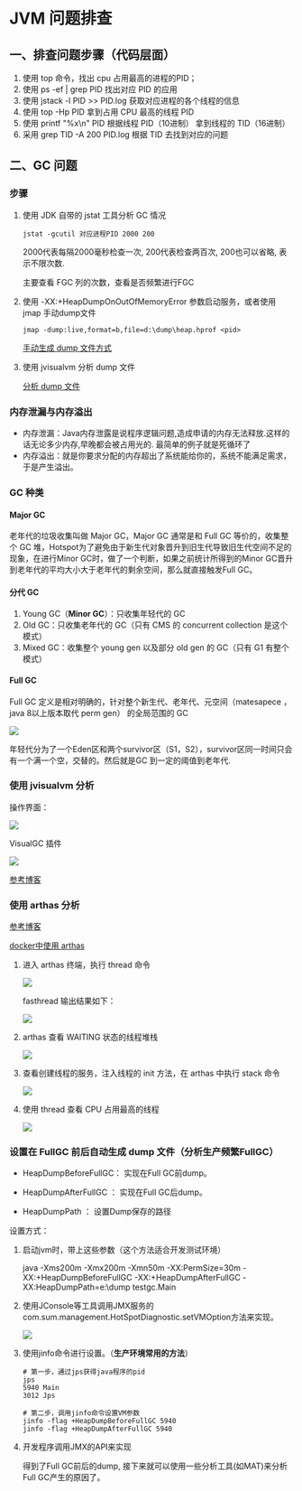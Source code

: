# JVM 问题排查

## 一、排查问题步骤（代码层面）

1. 使用 top 命令，找出 cpu 占用最高的进程的PID；
2. 使用 ps -ef | grep PID 找出对应 PID 的应用
3. 使用 jstack -l PID >> PID.log 获取对应进程的各个线程的信息
4. 使用 top -Hp PID 拿到占用 CPU 最高的线程 PID
5. 使用 printf "%x\n" PID 根据线程 PID（10进制） 拿到线程的 TID（16进制） 
6. 采用 grep TID -A 200 PID.log 根据 TID 去找到对应的问题



## 二、GC 问题

### 步骤

1. 使用 JDK 自带的 jstat 工具分析 GC 情况

   `jstat -gcutil 对应进程PID 2000 200`

    2000代表每隔2000毫秒检查一次, 200代表检查两百次, 200也可以省略, 表示不限次数.
   
   主要查看 FGC 列的次数，查看是否频繁进行FGC
   
2. 使用 -XX:+HeapDumpOnOutOfMemoryError 参数启动服务，或者使用 jmap 手动dump文件

   ```
   jmap -dump:live,format=b,file=d:\dump\heap.hprof <pid>
   ```

   [手动生成 dump 文件方式](https://blog.csdn.net/jijianshuai/article/details/79128033)

3. 使用 jvisualvm 分析 dump 文件

   [分析 dump 文件](https://www.jianshu.com/p/8f1679d9603b)

### 内存泄漏与内存溢出

* 内存泄漏：Java内存泄露是说程序逻辑问题,造成申请的内存无法释放.这样的话无论多少内存,早晚都会被占用光的.
  最简单的例子就是死循环了
* 内存溢出：就是你要求分配的内存超出了系统能给你的，系统不能满足需求，于是产生溢出。

### GC 种类

#### Major GC

老年代的垃圾收集叫做 Major GC，Major GC  通常是和 Full GC 等价的，收集整个 GC 堆，Hotspot为了避免由于新生代对象晋升到旧生代导致旧生代空间不足的现象，在进行Minor GC时，做了一个判断，如果之前统计所得到的Minor GC晋升到老年代的平均大小大于老年代的剩余空间，那么就直接触发Full GC。

#### 分代 GC

1. Young GC（**Minor GC**）：只收集年轻代的 GC 
2. Old GC：只收集老年代的 GC（只有 CMS  的 concurrent collection 是这个模式）
3. Mixed GC：收集整个 young gen 以及部分 old gen 的 GC（只有 G1 有整个模式）

#### Full GC

Full GC 定义是相对明确的，针对整个新生代、老年代、元空间（matesapece ，java 8以上版本取代 perm gen） 的全局范围的 GC

![](./image/JVM/GcStruct.png)

年轻代分为了一个Eden区和两个survivor区（S1，S2），survivor区同一时间只会有一个满一个空，交替的。然后就是GC 到一定的阈值到老年代.

### 使用 jvisualvm 分析

操作界面：

![](./image/JVM/jvisualvm.png)

VisualGC 插件

![](./image/JVM/VisualGC.png)

[参考博客](https://mp.weixin.qq.com/s/7XGD-Z3wrThv5HyoK3B8AQ)

### 使用 arthas 分析

[参考博客](https://mp.weixin.qq.com/s/lYrSACBskHtmwiu_pr2_cg)

[docker中使用 arthas](https://mp.weixin.qq.com/s/UXtSpRR82uMpeTAjRR10wg)

1. 进入 arthas 终端，执行 thread 命令

   ![](./image/JVM/arthasStep1.png)

   fasthread 输出结果如下：

   ![](./image/JVM/fastthread.png)

2. arthas 查看 WAITING 状态的线程堆栈

   ![](./image/JVM/arthasWaiting.png)

3. 查看创建线程的服务，注入线程的 init  方法，在 arthas 中执行 stack 命令

   ![](./image/JVM/arthasStack.png)

4. 使用 thread 查看 CPU 占用最高的线程

   ![](./image/JVM/arthasThreadTop.png)


### 设置在 FullGC 前后自动生成 dump 文件（分析生产频繁FullGC）

* HeapDumpBeforeFullGC： 实现在Full GC前dump。

* HeapDumpAfterFullGC   ： 实现在Full GC后dump。

* HeapDumpPath              ： 设置Dump保存的路径

设置方式：

1. 启动jvm时，带上这些参数（这个方法适合开发测试环境）

   java -Xms200m -Xmx200m -Xmn50m -XX:PermSize=30m -XX:+HeapDumpBeforeFullGC -XX:+HeapDumpAfterFullGC -XX:HeapDumpPath=e:\dump testgc.Main

2. 使用JConsole等工具调用JMX服务的com.sum.management.HotSpotDiagnostic.setVMOption方法来实现。

   ![](./image/JVM/JMX的方式设置FullGCdump参数.png)

3. 使用jinfo命令进行设置。（**生产环境常用的方法**）

   ```shell
   # 第一步，通过jps获得java程序的pid
   jps
   5940 Main
   3012 Jps
   
   # 第二步，调用jinfo命令设置VM参数
   jinfo -flag +HeapDumpBeforeFullGC 5940
   jinfo -flag +HeapDumpAfterFullGC 5940
   ```

4. 开发程序调用JMX的API来实现

   得到了Full GC前后的dump, 接下来就可以使用一些分析工具(如MAT)来分析Full GC产生的原因了。




